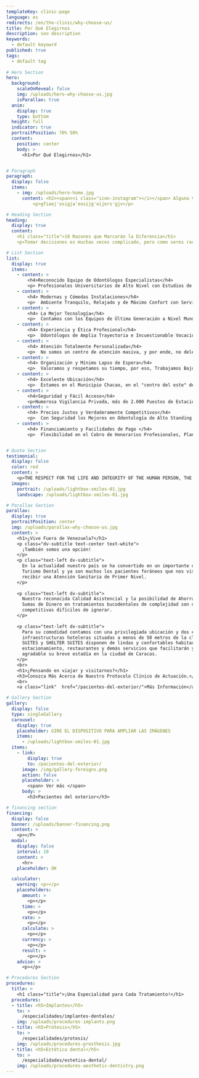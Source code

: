 ```yaml
---
templateKey: clinic-page
language: es
redirects: /en/the-clinic/why-choose-us/
title: Por Qué Elegirnos
description: seo description
keywords:
  - default keyowrd
published: true
tags:
  - default tag
  
# Hero Section 
hero:
  background:
    scaleOnReveal: false
    img: /uploads/hero-why-choose-us.jpg
    isParallax: true
  anim:
    display: true
    type: bottom
  height: full
  indicator: true
  portraitPosition: 70% 50%
  content:
    position: center
    body: >
      <h1>Por Qué Elegirnos</h1>


# Paragraph
paragraph:
  display: false
  items:
    - img: /uploads/hero-home.jpg
      content: <h2><span><i class="icon-instagram"></i></span> Alguna Vaina</h2>
          <p>gfiaej'osigja'eosijg'eijers'gjv</p>

# Heading Section
heading:
  display: true
  content:
    <h1 class="title">10 Razones que Marcarán la Diferencia</h1>
    <p>Tomar decisiones es muchas veces complicado, pero como seres racionales que somos, siempre nos decantaremos por aquella alternativa, que a priori; maximice nuestro bienestar personal.</p>

# List Section
list:
  display: true
  items:
    - content: >
        <h4>Reconocido Equipo de Odontólogos Especialistas</h4>
        <p> Profesionales Universitarios de Alto Nivel con Estudios de Postgrado en las diferentes ramas de la Odontología Clínica. Todas las Especialidades en el Mismo Lugar.</p>
    - content: >
        <h4> Modernas y Cómodas Instalaciones</h4>
        <p>  Ambiente Tranquilo, Relajado y de Máximo Confort con Servicio de Internet (zona Wi-Fi). Consultorios Privados y Totalmente Independientes.</p>
    - content: >
        <h4> La Mejor Tecnología</h4>
        <p>  Contamos con los Equipos de Última Generación a Nivel Mundial. Siempre estamos a la Vanguardia en Innovación Odontológica.</p>
    - content: >
        <h4> Experiencia y Ética Profesional</h4>
        <p>  Odontólogos de Amplia Trayectoria e Incuestionable Vocación. Un Equipo Humano Verdaderamente Comprometido con lo que Hace.</p>
    - content: >
        <h4> Atención Totalmente Personalizada</h4>
        <p>  No somos un centro de atención masiva, y por ende, no delegamos funciones. Usted Será Siempre Atendido por Su Especialista de Confianza.</p>
    - content: >
        <h4> Organización y Mínimo Lapso de Espera</h4>
        <p>  Valoramos y respetamos su tiempo, por eso, Trabajamos Bajo un Sistema de Previa Cita que nos permite Optimizar Nuestro Servicio.</p>
    - content: >
        <h4> Excelente Ubicación</h4>
        <p>  Estamos en el Municipio Chacao, en el "centro del este" de la Ciudad Capital, dentro de un Complejo Urbanístico Empresarial de gran actividad económica y comercial.</p>
    - content: >
        <h4>Seguridad y Fácil Acceso</h4>
        <p>Numerosa Vigilancia Privada, más de 2.000 Puestos de Estacionamiento a su disposición y entrada peatonal desde el Sistema Subterráneo Metro de Caracas.</p>
    - content: >
        <h4> Precios Justos y Verdaderamente Competitivos</h4>
        <p>  Con Seguridad los Mejores en Odontología de Alto Standing.</p>
    - content: >
        <h4> Financiamiento y Facilidades de Pago </h4>
        <p>  Flexibilidad en el Cobro de Honorarios Profesionales, Planes Especiales de Financiamiento y Punto de Venta Comercial para el pago con Tarjetas de Débito y Crédito.</p>


# Quote Section
testimonial:
  display: false
  color: red
  content: >
    <p>THE RESPECT FOR THE LIFE AND INTEGRITY OF THE HUMAN PERSON, THE PROMOTION AND PRESERVATION OF HEALTH, AS A COMPONENT OF DEVELOPMENT AND SOCIAL WELFARE, AND ITS EFFECTIVE PROJECTION TO THE COMMUNITY; CONSTITUTE IN ALL CIRCUMSTANCES THE PRINCIPAL DUTY OF THE DENTIST".</p>
  images:
    portrait: /uploads/lightbox-smiles-01.jpg
    landscape: /uploads/lightbox-smiles-01.jpg

# Parallax Section
parallax:
  display: true
  portraitPosition: center
  img: /uploads/parallax-why-choose-us.jpg
  content: >
    <h1>¿Vive Fuera de Venezuela?</h1>
    <p class="dv-subtitle text-center text-white">
      ¡También somos una opción!
    </p>
    <p class="text-left dv-subtitle">
      En la actualidad nuestro país se ha convertido en un importante destino de
      Turismo Dental y ya son muchos los pacientes foráneos que nos visitan para
      recibir una Atención Sanitaria de Primer Nivel.
    </p>
    
    <p class="text-left dv-subtitle">
      Nuestra reconocida Calidad Asistencial y la posibilidad de Ahorrar Grandes
      Sumas de Dinero en tratamientos bucodentales de complejidad son dos ventajas
      competitivas difíciles de ignorar.
    </p>
    
    <p class="text-left dv-subtitle">
      Para su comodidad contamos con una privilegiada ubicación y dos excelentes
      infraestructuras hoteleras situadas a menos de 50 metros de la clínica. CHACAO
      SUITES y SHELTER SUITES disponen de lindas y confortables habitaciones,
      estacionamiento, restaurantes y demás servicios que facilitarán y harán
      agradable su breve estadía en la ciudad de Caracas.
    </p>
    <br>
    <h1>¿Pensando en viajar y visitarnos?</h1>
    <h3>Conozca Más Acerca de Nuestro Protocolo Clínico de Actuación.</h3>
    <br>
    <a class="link"  href="/pacientes-del-exterior/">Más Información</a>

# Gallery Section
gallery:
  display: false
  type: singleGallery
  carousel:
    display: true
    placeholder: GIRE EL DISPOSITIVO PARA AMPLIAR LAS IMÁGENES
    items:
      - /uploads/lightbox-smiles-01.jpg
  items:
    - link:
        display: true
        to: /pacientes-del-exterior/
      image: /img/gallery-foreigns.png
      action: false
      placeholder: >
        <span> Ver más </span>
      body: >
        <h3>Pacientes del exterior</h3>

# financing section
financing:
  display: false
  banner: /uploads/banner-financing.png
  content: >
    <p></P>
  modal:
    display: false
    interval: 10
    content: >
      <hr>
    placeholder: OK

  calculator:
    warning: <p></p>
    placeholders:
      amount: >
        <p></p>
      time: >
        <p></p>
      rate: >
        <p></p>
      calculate: >
        <p></p>
      currency: >
        <p></p>
      result: >
        <p></p>
    advise: >
      <p></p>

# Procedures Section
procedures:
  title: >
    <h1 class="title">¡Una Especialidad para Cada Tratamiento!</h1>
  procedures:
  - title: <h5>Implantes</h5>
    to: >
      /especialidades/implantes-dentales/
    img: /uploads/procedures-implants.png
  - title: <h5>Prótesis</h5>
    to: >
      /especialidades/protesis/
    img: /uploads/procedures-prosthesis.jpg
  - title: <h5>Estética dental</h5>
    to: >
      /especialidades/estetica-dental/
    img: /uploads/procedures-aesthetic-dentistry.png
---
```

